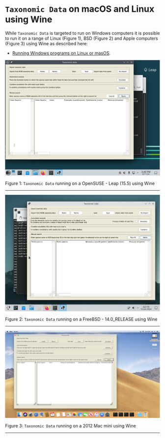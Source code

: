# ```Taxonomic Data``` on macOS and Linux using Wine

While ```Taxonomic Data``` is targeted to run on Windows computers it is possible to run it on a range of Linux (Figure 1), BSD (Figure 2) and Apple computers (Figure 3) using Wine as described here:

* [Running Windows programs on Linux or masOS](https://github.com/msjimc/RunningWindowsProgramsOnLinux).

![Figure 1](images/figure1.jpg)

Figure 1: ```Taxonomic Data``` running on a OpenSUSE - Leap (15.5) using Wine

<hr />

![Figure 2](images/figure2.jpg)

Figure 2: ```Taxonomic Data``` running on a FreeBSD - 14.0_RELEASE using Wine

<hr />

![Figure 3](images/Figure2.png)

Figure 3: ```Taxonomic Data``` running on a 2012 Mac mini using Wine

<hr />